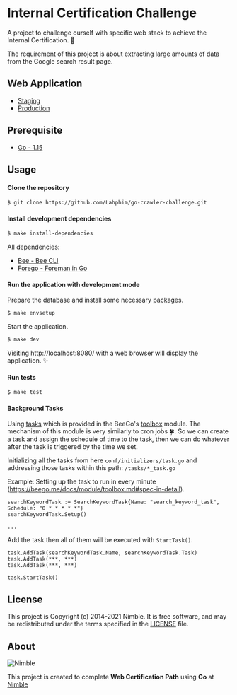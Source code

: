 # Internal Certification Challenge

A project to challenge ourself with specific web stack to achieve the Internal Certification. 🚀

The requirement of this project is about extracting large amounts of data from the Google search result page.

## Web Application
- [Staging](https://go-challenge-staging.herokuapp.com/)
- [Production](https://go-challenge.herokuapp.com/)

## Prerequisite
* [Go - 1.15](https://golang.org/doc/go1.15)

## Usage

#### Clone the repository
```sh
$ git clone https://github.com/Lahphim/go-crawler-challenge.git
```

#### Install development dependencies
```sh
$ make install-dependencies
```
All dependencies:
- [Bee - Bee CLI](https://github.com/beego/bee)
- [Forego - Foreman in Go](https://github.com/ddollar/forego)

#### Run the application with development mode

Prepare the database and install some necessary packages.
```sh
$ make envsetup
```

Start the application.
```sh
$ make dev
```
Visiting http://localhost:8080/ with a web browser will display the application. ✨

#### Run tests
````sh
$ make test
````

#### Background Tasks
Using [tasks](https://beego.me/docs/module/toolbox.md#tasks) which is provided in the BeeGo's [toolbox](https://beego.me/docs/module/toolbox.md) module.
The mechanism of this module is very similarly to cron jobs 🍀.
So we can create a task and assign the schedule of time to the task, then we can do whatever after the task is triggered by the time we set.

Initializing all the tasks from here `conf/initializers/task.go` and addressing those tasks within this path: `/tasks/*_task.go`

Example:
Setting up the task to run in every minute (https://beego.me/docs/module/toolbox.md#spec-in-detail).
```golang
searchKeywordTask := SearchKeywordTask{Name: "search_keyword_task", Schedule: "0 * * * * *"}
searchKeywordTask.Setup()

...
```

Add the task then all of them will be executed with `StartTask()`.
```golang
task.AddTask(searchKeywordTask.Name, searchKeywordTask.Task)
task.AddTask(***, ***)
task.AddTask(***, ***)

task.StartTask()
```

## License
This project is Copyright (c) 2014-2021 Nimble. It is free software,
and may be redistributed under the terms specified in the [LICENSE] file.

[LICENSE]: /LICENSE

## About
![Nimble](https://assets.nimblehq.co/logo/dark/logo-dark-text-160.png)

This project is created to complete **Web Certification Path** using **Go** at [Nimble][nimble]

[nimble]: https://nimblehq.co
